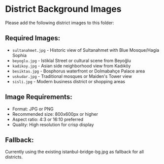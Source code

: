 # District Background Images

Please add the following district images to this folder:

## Required Images:
- `sultanahmet.jpg` - Historic view of Sultanahmet with Blue Mosque/Hagia Sophia
- `beyoglu.jpg` - Istiklal Street or cultural scene from Beyoğlu
- `kadikoy.jpg` - Asian side neighborhood view from Kadıköy
- `besiktas.jpg` - Bosphorus waterfront or Dolmabahçe Palace area
- `uskudar.jpg` - Traditional mosques or Maiden's Tower view
- `sisli.jpg` - Modern business district or shopping areas

## Image Requirements:
- Format: JPG or PNG
- Recommended size: 800x600px or higher
- Aspect ratio: 4:3 or 16:10 preferred
- Quality: High resolution for crisp display

## Fallback:
Currently using the existing istanbul-bridge-bg.jpg as fallback for all districts.

